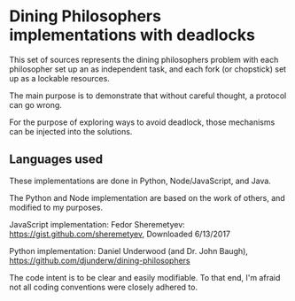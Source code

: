 # Dining Philosophers implementations with deadlocks

This set of sources represents the dining philosophers problem with each philosopher set up an as independent task, and each fork (or chopstick) set up as a lockable resources.

The main purpose is to demonstrate that without careful thought, a protocol can go wrong.

For the purpose of exploring ways to avoid deadlock, those mechanisms can be injected into the solutions.

## Languages used

These implementations are done in Python, Node/JavaScript, and Java.

The Python and Node implementation are based on the work of others, and modified to my purposes.

JavaScript implementation: Fedor Sheremetyev: https://gist.github.com/sheremetyev, Downloaded 6/13/2017

Python implementation: Daniel Underwood (and Dr. John Baugh), https://github.com/djunderw/dining-philosophers

The code intent is to be clear and easily modifiable. To that end, I'm afraid not all coding conventions were closely adhered to.
